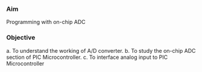 ### Aim
Programming with on-chip ADC

### Objective
a. To understand the working of A/D converter.
b. To study the on-chip ADC section of PIC Microcontroller.
c. To interface analog input to PIC Microcontroller